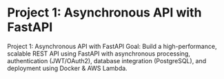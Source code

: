 # Project 1: Asynchronous API with FastAPI
Project 1: Asynchronous API with FastAPI Goal: Build a high-performance, scalable REST API using FastAPI with asynchronous processing, authentication (JWT/OAuth2), database integration (PostgreSQL), and deployment using Docker &amp; AWS Lambda.
